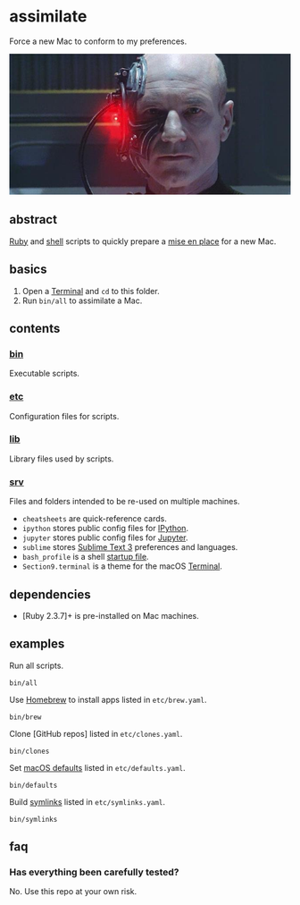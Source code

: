 # assimilate

Force a new Mac to conform to my preferences.

![Locutus of Borg](assimilate.jpeg)

## abstract

[Ruby] and [shell] scripts to quickly prepare a [mise en place] for a new Mac.

[Ruby]: https://www.ruby-lang.org
[shell]: https://en.wikipedia.org/wiki/Shell_(computing)
[mise en place]: https://en.wikipedia.org/wiki/Mise_en_place

## basics

1. Open a [Terminal] and `cd` to this folder.
1. Run `bin/all` to assimilate a Mac.

[Terminal]: https://en.wikipedia.org/wiki/Terminal_%28macOS%29

## contents

### [bin](bin)

Executable scripts.

### [etc](etc)

Configuration files for scripts.

### [lib](lib)

Library files used by scripts.

### [srv](srv)

Files and folders intended to be re-used on multiple machines.

- `cheatsheets` are quick-reference cards.
- `ipython` stores public config files for [IPython].
- `jupyter` stores public config files for [Jupyter].
- `sublime` stores [Sublime Text 3] preferences and languages.
- `bash_profile` is a shell [startup file].
- `Section9.terminal` is a theme for the macOS [Terminal].

[IPython]: https://ipython.org/
[Jupyter]: https://jupyter.org/
[Sublime Text 3]: https://www.sublimetext.com/
[startup file]: http://www.gnu.org/software/bash/manual/bashref.html#Bash-Startup-Files
[Terminal]: https://en.wikipedia.org/wiki/Terminal_%28macOS%29

## dependencies

- [Ruby 2.3.7]+ is pre-installed on Mac machines.

[Ruby 2.3.7+]: https://www.ruby-lang.org

## examples

Run all scripts.
```
bin/all
```

Use [Homebrew] to install apps listed in `etc/brew.yaml`.
```
bin/brew
```

Clone [GitHub repos] listed in `etc/clones.yaml`.
```
bin/clones
```

Set [macOS defaults] listed in `etc/defaults.yaml`.
```
bin/defaults
```

Build [symlinks] listed in `etc/symlinks.yaml`.
```
bin/symlinks
```

[Homebrew]: https://brew.sh/
[repos]: https://help.github.com/en/github/creating-cloning-and-archiving-repositories/about-repositories
[macOS defaults]: https://en.wikipedia.org/wiki/Defaults_(software)
[symlinks]: https://en.wikipedia.org/wiki/Symbolic_link

## faq

### Has everything been carefully tested?

No. Use this repo at your own risk.
